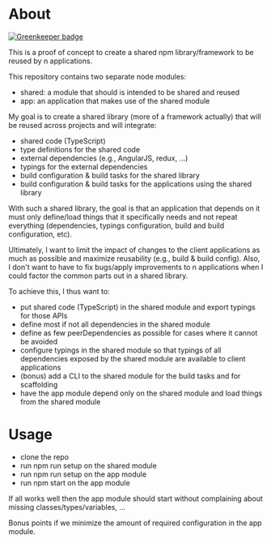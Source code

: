# About

[![Greenkeeper badge](https://badges.greenkeeper.io/dsebastien/typings-make-me-crazy.svg)](https://greenkeeper.io/)

This is a proof of concept to create a shared npm library/framework to be reused by n applications.

This repository contains two separate node modules:
* shared: a module that should is intended to be shared and reused
* app: an application that makes use of the shared module

My goal is to create a shared library (more of a framework actually) that will be reused across projects and will integrate:
* shared code (TypeScript)
* type definitions for the shared code
* external dependencies (e.g., AngularJS, redux, ...)
* typings for the external dependencies
* build configuration & build tasks for the shared library
* build configuration & build tasks for the applications using the shared library

With such a shared library, the goal is that an application that depends on it must only define/load things that it specifically needs and not repeat everything (dependencies, typings configuration, build and build configuration, etc).

Ultimately, I want to limit the impact of changes to the client applications as much as possible and maximize reusability (e.g., build & build config). Also, I don't want to have to fix bugs/apply improvements to n applications when I could factor the common parts out in a shared library.

To achieve this, I thus want to:
* put shared code (TypeScript) in the shared module and export typings for those APIs
* define most if not all dependencies in the shared module
* define as few peerDependencies as possible for cases where it cannot be avoided
* configure typings in the shared module so that typings of all dependencies exposed by the shared module are available to client applications
* (bonus) add a CLI to the shared module for the build tasks and for scaffolding
* have the app module depend only on the shared module and load things from the shared module

# Usage
* clone the repo
* run npm run setup on the shared module
* run npm run setup on the app module
* run npm start on the app module

If all works well then the app module should start without complaining about missing classes/types/variables, ...

Bonus points if we minimize the amount of required configuration in the app module.
